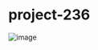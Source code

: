# project-236
![image](https://github.com/manasvijain20/project-236/assets/74360258/f2b98e3e-c832-4557-a5f3-e18b4bfb5ad6)
